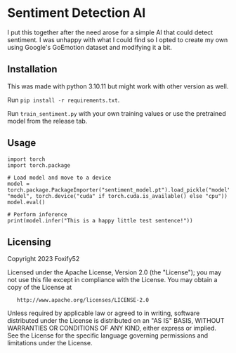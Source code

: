 # Sentiment Detection AI
I put this together after the need arose for a simple AI that could detect sentiment. I was unhappy with what I could find so I opted to create my own using 
Google's GoEmotion dataset and modifying it a bit.

## Installation
This was made with python 3.10.11 but might work with other version as well.

Run `pip install -r requirements.txt`.

Run `train_sentiment.py` with your own training values or use the pretrained model from the release tab.

## Usage
```
import torch
import torch.package

# Load model and move to a device
model = torch.package.PackageImporter("sentiment_model.pt").load_pickle("model", "model", torch.device("cuda" if torch.cuda.is_available() else "cpu"))
model.eval()

# Perform inference
print(model.infer("This is a happy little test sentence!"))

```
## Licensing
   Copyright 2023 Foxify52

   Licensed under the Apache License, Version 2.0 (the "License");
   you may not use this file except in compliance with the License.
   You may obtain a copy of the License at

       http://www.apache.org/licenses/LICENSE-2.0

   Unless required by applicable law or agreed to in writing, software
   distributed under the License is distributed on an "AS IS" BASIS,
   WITHOUT WARRANTIES OR CONDITIONS OF ANY KIND, either express or implied.
   See the License for the specific language governing permissions and
   limitations under the License.